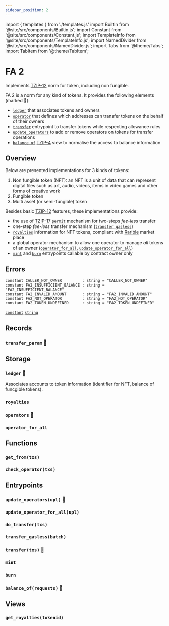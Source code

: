 ```yaml
---
sidebar_position: 2
---
```

import { templates } from './templates.js'
import Builtin from '@site/src/components/Builtin.js';
import Constant from '@site/src/components/Constant.js';
import TemplateInfo from '@site/src/components/TemplateInfo.js';
import NamedDivider from '@site/src/components/NamedDivider.js';
import Tabs from '@theme/Tabs';
import TabItem from '@theme/TabItem';

# FA 2

Implements [TZIP-12](https://tzip.tezosagora.org/proposal/tzip-12/) norm for token, including non fungible.

FA 2 is a norm for any kind of tokens. It provides the following elements (marked 🔸):
* [`ledger`](/docs/templates/fa2#ledger-) that associates tokens and owners
* [`operator`](/docs/templates/fa2#operators-) that defines which addresses can transfer tokens on the behalf of their owners
* [`transfer`](/docs/templates/fa2#transfertxs-) entrypoint to transfer tokens while respecting allowance rules
* [`update_operators`](/docs/templates/fa2#update_operatorsupl-) to add or remove operators on tokens for transfer operations
* [`balance_of`](/docs/templates/fa2#balance_ofrequests-) [TZIP-4](https://tzip.tezosagora.org/proposal/tzip-4/) view to normalise the access to balance information

<TemplateInfo data={templates.fa2.info} />

## Overview

Below are presented implementations for 3 kinds of tokens:
1. Non fungible token (NFT): an NFT is a unit of data that can represent digital files such as art, audio, videos, items in video games and other forms of creative work
2. Fungible token
3. Multi asset (or semi-fungible) token

Besides basic [TZIP-12](https://tzip.tezosagora.org/proposal/tzip-12/) features, these implementations provide:
* the use of [TZIP-17](https://tzip.tezosagora.org/proposal/tzip-12/) [`permit`](/docs/templates/permits) mechanism for two-steps *fee-less* transfer
* one-step *fee-less* transfer mechanism ([`transfer_gasless`](/docs/templates/fa2#transfer_gaslessbatch))
* [`royalties`](/docs/templates/fa2#royalties) information for NFT tokens, compliant with [Rarible](https://rarible.com/) market place
* a global operator mechanism to allow one operator to manage *all* tokens of an owner ([`operator_for_all`](/docs/templates/fa2#operator_for_all), [`update_operator_for_all`](/docs/templates/fa2#update_operator_for_allupl))
* [`mint`](/docs/templates/fa2#mint) and [`burn`](/docs/templates/fa2#burn) entrypoints callable by contract owner only

## Errors

```archetype
constant CALLER_NOT_OWNER         : string = "CALLER_NOT_OWNER"
constant FA2_INSUFFICIENT_BALANCE : string = "FA2_INSUFFICIENT_BALANCE"
constant FA2_INVALID_AMOUNT       : string = "FA2_INVALID_AMOUNT"
constant FA2_NOT_OPERATOR         : string = "FA2_NOT_OPERATOR"
constant FA2_TOKEN_UNDEFINED      : string = "FA2_TOKEN_UNDEFINED"
```
[`constant`](/docs/reference/declarations/inlined) [`string`](/docs/reference/types#string)

## Records

### `transfer_param` 🔸

<Constant data={templates.fa2.transfer_arg} />

## Storage

### `ledger` 🔸

Associates accounts to token information (identifier for NFT, balance of funcgible tokens).

<NamedDivider title="Code" width="1.5"/>

<Tabs defaultValue="NFT" >

<TabItem value="NFT">
<Constant data={templates.fa2.ledger} />
</TabItem>
<TabItem value="Fungible">
<Constant data={templates.fa2.ledger_fungible} />
</TabItem>
<TabItem value="Multi asset">
<Constant data={templates.fa2.ledger_multi} />
</TabItem>
</Tabs>

### `royalties`

<Constant data={templates.fa2.royalties} />

### `operators` 🔸

<Constant data={templates.fa2.operators} />

### `operator_for_all`

<Constant data={templates.fa2.operator_for_all} />

## Functions

### `get_from(txs)`

<Builtin data={templates.fa2.get_from_address} />

### `check_operator(txs)`

<Builtin data={templates.fa2.check_owner_and_operator} />

## Entrypoints

### `update_operators(upl)` 🔸

<Builtin data={templates.fa2.update_operators} />

### `update_operator_for_all(upl)`

<Builtin data={templates.fa2.update_operator_forall} />

### `do_transfer(txs)`

<Builtin data={templates.fa2.do_transfer} />

### `transfer_gasless(batch)`

<Builtin data={templates.fa2.transfer_gasless} />

### `transfer(txs)` 🔸

<Builtin data={templates.fa2.transfer} />

### `mint`

<NamedDivider title="Code" width="1.5"/>

<Tabs defaultValue="NFT" >
<TabItem value="NFT" >
<Builtin data={templates.fa2.mint} />
</TabItem>
<TabItem value="Fungible" >
<Builtin data={templates.fa2.mint_fungible} />
</TabItem>
<TabItem value="Multi Asset" >
<Builtin data={templates.fa2.mint_multi} />
</TabItem>
</Tabs>

### `burn`

<NamedDivider title="Code" width="1.5"/>

<Tabs defaultValue="NFT" >
<TabItem value="NFT" >
<Builtin data={templates.fa2.burn} />
</TabItem>
<TabItem value="Fungible" >
<Builtin data={templates.fa2.burn_fungible} />
</TabItem>
<TabItem value="Multi Asset" >
<Builtin data={templates.fa2.burn_multi} />
</TabItem>
</Tabs>

### `balance_of(requests)` 🔸

<Builtin data={templates.fa2.balance_of} />

## Views

### `get_royalties(tokenid)`

<Builtin data={templates.fa2.get_royalties} />




